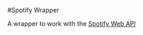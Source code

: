 #Spotify Wrapper

A wrapper to work with the [Spotify Web API](https://developer.spotify.com/web-api/)
